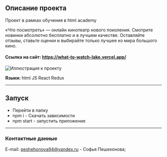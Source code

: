 ## Описание проекта
Проект в рамках обучения в html academy

«Что посмотреть» — онлайн кинотеатр нового поколения. Смотрите новинки абсолютно бесплатно и в лучшем качестве. Оставляйте отзывы, ставьте оценки и выбирайте только лучшее из мира большого кино.

#### Ссылка на сайт: https://what-to-watch-lake.vercel.app/
 
![Иллюстрация к проекту](https://up.htmlacademy.ru/assets/intensives/react/12/projects/what-to-watch/image.jpg?v=202306260501)

 
**Языки:** html JS React Redux
***
 ## Запуск
 - Перейти в папку
 - npm i - Скачать зависимости
 - npm start - запустить приложение
***

### Контактные данные
E-mail: peshehonova94@yandex.ru - Софья Пешехонова;
